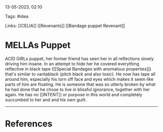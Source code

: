 13-05-2023, 02:10

Tags: #idea 

Links: [[CELIA]]  [[Revenants]] [[Bandage puppet Revenant]]

# MELLAs Puppet


ACID GIRLs puppet, her former friend has seen her in all reflections slowly driving him insane. In an attempt to hide her he covered everything reflective in black tape ([[Special Bandages with anomalous properties]]) that's similar to vantablack (pitch black and also toxic). He now has tape all around him, especially his torn off face and eyes which makes it seem like parts of him are floating. He is someone that was so utterly broken by what he had done that he chose to live in blissful ignorance, together with her again. He has no [[INTENT]] or purpose in this world and completely succumbed to her and and his own guilt.


---
# References